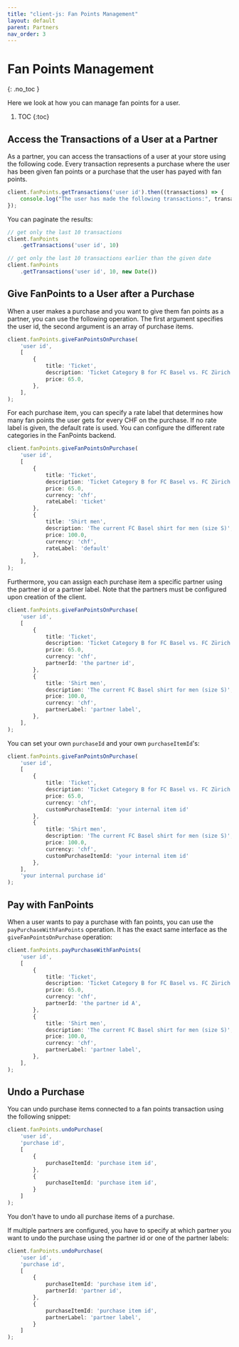 ```yaml
---
title: "client-js: Fan Points Management"
layout: default
parent: Partners
nav_order: 3
---
```


# Fan Points Management
{: .no_toc }

Here we look at how you can manage fan points for a user.

1. TOC
{:toc}

## Access the Transactions of a User at a Partner

As a partner, you can access the transactions of a user at your store using the following code. Every transaction represents a purchase where the user has been given fan points or a purchase that the user has payed with fan points.

```typescript
client.fanPoints.getTransactions('user id').then((transactions) => {
    console.log("The user has made the following transactions:", transactions);
});
```

You can paginate the results:

```typescript
// get only the last 10 transactions
client.fanPoints
    .getTransactions('user id', 10)

// get only the last 10 transactions earlier than the given date
client.fanPoints
    .getTransactions('user id', 10, new Date())
```

## Give FanPoints to a User after a Purchase

When a user makes a purchase and you want to give them fan points as a partner, you can use the following operation. The first argument specifies the user id, the second argument is an array of purchase items.

```typescript
client.fanPoints.giveFanPointsOnPurchase(
    'user id',
    [
        {
            title: 'Ticket',
            description: 'Ticket Category B for FC Basel vs. FC Zürich',
            price: 65.0,
        },
    ],
);
```

For each purchase item, you can specify a rate label that determines how many fan points the user gets for every CHF on the purchase. If no rate label is given, the default rate is used. You can configure the different rate categories in the FanPoints backend.

```typescript
client.fanPoints.giveFanPointsOnPurchase(
    'user id',
    [
        {
            title: 'Ticket',
            description: 'Ticket Category B for FC Basel vs. FC Zürich',
            price: 65.0,
            currency: 'chf',
            rateLabel: 'ticket'
        },
        {
            title: 'Shirt men',
            description: 'The current FC Basel shirt for men (size S)',
            price: 100.0,
            currency: 'chf',
            rateLabel: 'default'
        },
    ],
);
```

Furthermore, you can assign each purchase item a specific partner using the partner id or a partner label. Note that the partners must be configured upon creation of the client.

```typescript
client.fanPoints.giveFanPointsOnPurchase(
    'user id',
    [
        {
            title: 'Ticket',
            description: 'Ticket Category B for FC Basel vs. FC Zürich',
            price: 65.0,
            currency: 'chf',
            partnerId: 'the partner id',
        },
        {
            title: 'Shirt men',
            description: 'The current FC Basel shirt for men (size S)',
            price: 100.0,
            currency: 'chf',
            partnerLabel: 'partner label',
        },
    ],
);
```

You can set your own `purchaseId` and your own `purchaseItemId`'s:

```typescript
client.fanPoints.giveFanPointsOnPurchase(
    'user id',
    [
        {
            title: 'Ticket',
            description: 'Ticket Category B for FC Basel vs. FC Zürich',
            price: 65.0,
            currency: 'chf',
            customPurchaseItemId: 'your internal item id'
        },
        {
            title: 'Shirt men',
            description: 'The current FC Basel shirt for men (size S)',
            price: 100.0,
            currency: 'chf',
            customPurchaseItemId: 'your internal item id'
        },
    ],
    'your internal purchase id'
);
```

## Pay with FanPoints

When a user wants to pay a purchase with fan points, you can use the `payPurchaseWithFanPoints` operation. It has the exact same interface as the `giveFanPointsOnPurchase` operation:


```typescript
client.fanPoints.payPurchaseWithFanPoints(
    'user id',
    [
        {
            title: 'Ticket',
            description: 'Ticket Category B for FC Basel vs. FC Zürich',
            price: 65.0,
            currency: 'chf',
            partnerId: 'the partner id A',
        },
        {
            title: 'Shirt men',
            description: 'The current FC Basel shirt for men (size S)',
            price: 100.0,
            currency: 'chf',
            partnerLabel: 'partner label',
        },
    ],
);
```

## Undo a Purchase

You can undo purchase items connected to a fan points transaction using the following snippet:

```typescript
client.fanPoints.undoPurchase(
    'user id',
    'purchase id',
    [
        {
            purchaseItemId: 'purchase item id',
        },
        {
            purchaseItemId: 'purchase item id',
        }
    ]
);
```

You don't have to undo all purchase items of a purchase.

If multiple partners are configured, you have to specify at which partner you want to undo the purchase using the partner id or one of the partner labels:

```typescript
client.fanPoints.undoPurchase(
    'user id',
    'purchase id',
    [
        {
            purchaseItemId: 'purchase item id',
            partnerId: 'partner id',
        },
        {
            purchaseItemId: 'purchase item id',
            partnerLabel: 'partner label',
        }
    ]
);
```